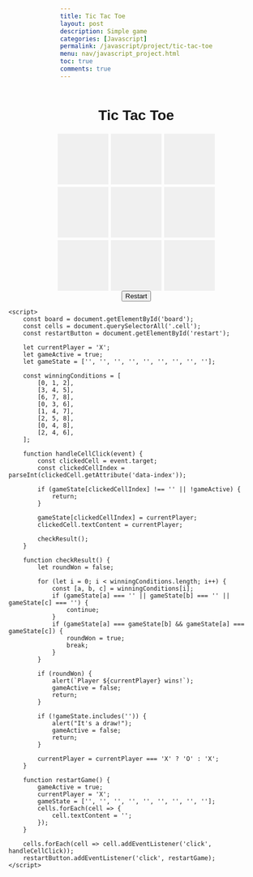 ```yaml
---
title: Tic Tac Toe
layout: post
description: Simple game
categories: [Javascript]
permalink: /javascript/project/tic-tac-toe
menu: nav/javascript_project.html
toc: true
comments: true
---
```


<html lang="en">
<head>
    <meta charset="UTF-8">
    <meta name="viewport" content="width=device-width, initial-scale=1.0">
    <title>Tic Tac Toe</title>
    <style>
        body {
            font-family: Arial, sans-serif;
            display: flex;
            flex-direction: column;
            align-items: center;
            margin-top: 50px;
        }
        .board {
            display: grid;
            grid-template-columns: repeat(3, 100px);
            gap: 5px;
        }
        .cell {
            width: 100px;
            height: 100px;
            background-color: #f0f0f0;
            display: flex;
            align-items: center;
            justify-content: center;
            font-size: 2em;
            cursor: pointer;
        }
        .cell:hover {
            background-color: #d0d0d0;
        }
        h1 {
            margin-bottom: 20px;
        }
    </style>
</head>
<body>
    <h1>Tic Tac Toe</h1>
    <div class="board" id="board">
        <div class="cell" data-index="0"></div>
        <div class="cell" data-index="1"></div>
        <div class="cell" data-index="2"></div>
        <div class="cell" data-index="3"></div>
        <div class="cell" data-index="4"></div>
        <div class="cell" data-index="5"></div>
        <div class="cell" data-index="6"></div>
        <div class="cell" data-index="7"></div>
        <div class="cell" data-index="8"></div>
    </div>
    <button id="restart">Restart</button>

    <script>
        const board = document.getElementById('board');
        const cells = document.querySelectorAll('.cell');
        const restartButton = document.getElementById('restart');

        let currentPlayer = 'X';
        let gameActive = true;
        let gameState = ['', '', '', '', '', '', '', '', ''];

        const winningConditions = [
            [0, 1, 2],
            [3, 4, 5],
            [6, 7, 8],
            [0, 3, 6],
            [1, 4, 7],
            [2, 5, 8],
            [0, 4, 8],
            [2, 4, 6],
        ];

        function handleCellClick(event) {
            const clickedCell = event.target;
            const clickedCellIndex = parseInt(clickedCell.getAttribute('data-index'));

            if (gameState[clickedCellIndex] !== '' || !gameActive) {
                return;
            }

            gameState[clickedCellIndex] = currentPlayer;
            clickedCell.textContent = currentPlayer;

            checkResult();
        }

        function checkResult() {
            let roundWon = false;

            for (let i = 0; i < winningConditions.length; i++) {
                const [a, b, c] = winningConditions[i];
                if (gameState[a] === '' || gameState[b] === '' || gameState[c] === '') {
                    continue;
                }
                if (gameState[a] === gameState[b] && gameState[a] === gameState[c]) {
                    roundWon = true;
                    break;
                }
            }

            if (roundWon) {
                alert(`Player ${currentPlayer} wins!`);
                gameActive = false;
                return;
            }

            if (!gameState.includes('')) {
                alert("It's a draw!");
                gameActive = false;
                return;
            }

            currentPlayer = currentPlayer === 'X' ? 'O' : 'X';
        }

        function restartGame() {
            gameActive = true;
            currentPlayer = 'X';
            gameState = ['', '', '', '', '', '', '', '', ''];
            cells.forEach(cell => {
                cell.textContent = '';
            });
        }

        cells.forEach(cell => cell.addEventListener('click', handleCellClick));
        restartButton.addEventListener('click', restartGame);
    </script>
</body>
</html>
